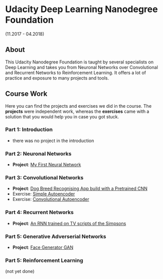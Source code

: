 # Udacity Deep Learning Nanodegree Foundation
(11.2017 - 04.2018)

## About
This Udacity Nanodegree Foundation is taught by several specialists on Deep Learning and takes you from Neuronal Networks over Convolutional and Recurrent Networks to Reinforcement Learning. It offers a lot of practice and exposure to many projects and tools.

## Course Work
Here you can find the projects and exercises we did in the course. The **projects** were independent work, whereas the **exercises** came with a solution that you would help you in case you got stuck.

### Part 1: Introduction
- there was no project in the introduction

### Part 2: Neuronal Networks
- **Project**: [My First Neural Network](Your_first_neural_network.html)

### Part 3: Convolutional Networks
- **Project**: [Dog Breed Recognising App build with a Pretrained CNN](dog_app.html)
- Exercise: [Simple Autoencoder](Simple_Autoencoder.html)
- Exercise: [Convolutional Autoencoder](Convolutional_Autoencoder.html)

### Part 4: Recurrent Networks
- **Project**: [An RNN trained on TV scripts of the Simpsons](dlnd_tv_script_generation.html)

### Part 5: Generative Adverserial Networks
- **Project**: [Face Generator GAN](dlnd_face_generation.html)

### Part 5: Reinforcement Learning
(not yet done)
